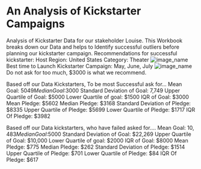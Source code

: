 # An Analysis of Kickstarter Campaigns
Analysis of Kickstarter Data for our stakeholder Louise. This Workbook breaks down our Data and helps to Identify successful outliers before planning our kickstarter campaign. 
Recommendations for successful kickstarter: 
Host Region: United States
Category: Theater ![image_name](file:///Users/jguo/Desktop/Analysis%20Project/Crowdfunding%20Analysis/Category_Overview_Analysis.png)
Best time to Launch Kickstarter Campaign: May, June, July ![image_name](file:///Users/jguo/Desktop/Analysis%20Project/Crowdfunding%20Analysis/Line_Chart_Analysis.png)
Do not ask for too much, $3000 is what we recommend. 

Based off our Data Kickstarters, To be most Successful ask for...
Mean Goal: $5049
Median Goal:$3000
Standard Deviation of Goal: 7,749
Upper Quartile of Goal: $5000
Lower Quartile of goal: $1500
IQR of Goal: $3000
Mean Pledge: $5602
Median Pledge: $3168
Standard Deviation of Pledge: $8335
Upper Quartile of Pledge: $5699
Lower Quartile of Pledge: $1717
IQR Of Pledge: $3982

Based off our Data kickstarters, who have failed asked for....
Mean Goal: $10,483
Median Goal:$5000
Standard Deviation of Goal: $22,269
Upper Quartile of Goal: $10,000
Lower Quartile of goal: $2000
IQR of Goal: $8000
Mean Pledge: $775
Median Pledge: $262
Standard Deviation of Pledge: $1514
Upper Quartile of Pledge: $701
Lower Quartile of Pledge: $84
IQR Of Pledge: $617
